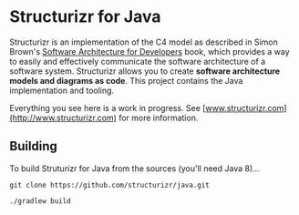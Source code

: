 # Structurizr for Java

Structurizr is an implementation of the C4 model as described in Simon Brown's
[Software Architecture for Developers](https://leanpub.com/software-architecture-for-developers) book, which provides a way to easily and effectively communicate the software architecture of a software system. Structurizr allows you to create __software architecture models and diagrams as code__. This project contains the Java implementation and tooling.

Everything you see here is a work in progress. See [www.structurizr.com](http://www.structurizr.com) for more information.

## Building

To build Struturizr for Java from the sources (you'll need Java 8)...

```
git clone https://github.com/structurizr/java.git

./gradlew build
```